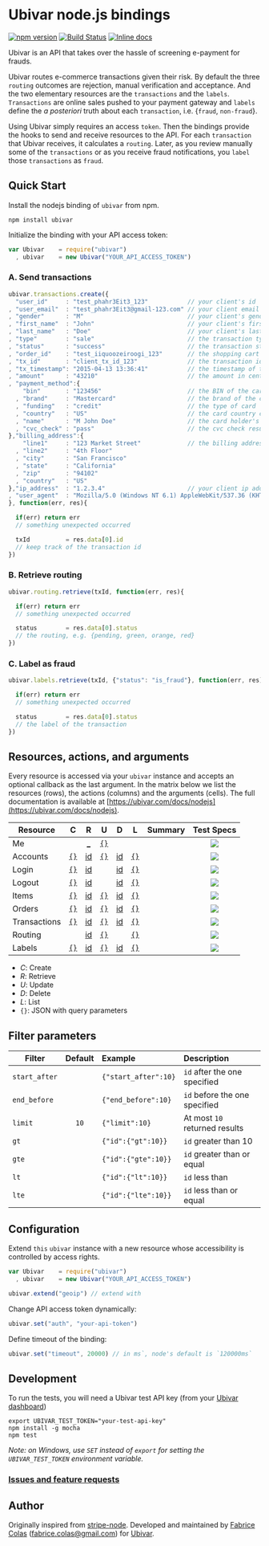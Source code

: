 # Ubivar node.js bindings 
[![npm version](https://badge.fury.io/js/ubivar.svg)](http://badge.fury.io/js/ubivar) [![Build Status](https://travis-ci.org/ubivar/ubivar-node.png?branch=master)](https://travis-ci.org/ubivar/ubivar-node)   [![Inline docs](http://inch-ci.org/github/ubivar/ubivar-node.svg?branch=master)](http://inch-ci.org/github/ubivar/ubivar-node)
 
Ubivar is an API that takes over the hassle of screening e-payment for
frauds. 

Ubivar routes e-commerce transactions given their risk. By default the three
`routing` outcomes are rejection, manual verification and acceptance. And the two
elementary resources are the `transactions` and the `labels`.  `Transactions`
are online sales pushed to your payment gateway and `labels` define the *a
posteriori* truth about each `transaction`, i.e. {`fraud`, `non-fraud`}. 

Using Ubivar simply requires an access `token`. Then the bindings provide the
hooks to send and receive resources to the API. For each `transaction` that
Ubivar receives, it calculates a `routing`. Later, as you review manually some of
the `transactions` or as you receive fraud notifications, you `label` 
those `transactions` as `fraud`. 

## Quick Start

Install the nodejs binding of `ubivar` from npm.

`npm install ubivar`

Initialize the binding with your API access token:

```js
var Ubivar    = require("ubivar")
  , ubivar    = new Ubivar("YOUR_API_ACCESS_TOKEN")
```

### A. Send transactions
```js
ubivar.transactions.create({
  "user_id"     : "test_phahr3Eit3_123"           // your client's id
, "user_email"  : "test_phahr3Eit3@gmail-123.com" // your client email
, "gender"      : "M"                             // your client's gender
, "first_name"  : "John"                          // your client's first name
, "last_name"   : "Doe"                           // your client's last name
, "type"        : "sale"                          // the transaction type
, "status"      : "success"                       // the transaction status 
, "order_id"    : "test_iiquoozeiroogi_123"       // the shopping cart id
, "tx_id"       : "client_tx_id_123"              // the transaction id 
, "tx_timestamp": "2015-04-13 13:36:41"           // the timestamp of this transaction
, "amount"      : "43210"                         // the amount in cents
, "payment_method":{
    "bin"       : "123456"                        // the BIN of the card
  , "brand"     : "Mastercard"                    // the brand of the card
  , "funding"   : "credit"                        // the type of card
  , "country"   : "US"                            // the card country code
  , "name"      : "M John Doe"                    // the card holder's name
  , "cvc_check" : "pass"                          // the cvc check result
},"billing_address":{
    "line1"     : "123 Market Street"             // the billing address
  , "line2"     : "4th Floor"                       
  , "city"      : "San Francisco"
  , "state"     : "California"
  , "zip"       : "94102"
  , "country"   : "US"
},"ip_address"  : "1.2.3.4"                       // your client ip address
, "user_agent"  : "Mozilla/5.0 (Windows NT 6.1) AppleWebKit/537.36 (KHTML, like Gecko) Chrome/41.0.2228.0 Safari/537.36"                        // your client's user agent
}, function(err, res){

  if(err) return err 
  // something unexpected occurred

  txId          = res.data[0].id 
  // keep track of the transaction id 
})
```

### B. Retrieve routing 

```js
ubivar.routing.retrieve(txId, function(err, res){

  if(err) return err
  // something unexpected occurred

  status        = res.data[0].status
  // the routing, e.g. {pending, green, orange, red}
})
```

### C. Label as fraud

```js
ubivar.labels.retrieve(txId, {"status": "is_fraud"}, function(err, res){

  if(err) return err
  // something unexpected occurred

  status        = res.data[0].status
  // the label of the transaction
})
```

## Resources, actions, and arguments 
Every resource is accessed via your `ubivar` instance and accepts an optional
callback as the last argument. In the matrix below we list the resources
(rows), the actions (columns) and the arguments (cells). The full documentation
is available at [https://ubivar.com/docs/nodejs](https://ubivar.com/docs/nodejs). 

| Resource      | C | R | U | D | L | Summary | Test Specs |
| ------------- |:-:|:-:|:-:|:-:|:----:|:-------:|:----------:|
| Me            |        |<a href="https://ubivar.com/docs/nodejs#retrieve_your_information">_</a>  |<a href="https://ubivar.com/docs/nodejs#retrieve_your_information">`{}`</a>|        |        | | [![](https://status.ubivar.com/ubivar-node/resources/me.svg)](https://github.com/ubivar/ubivar-node/blob/master/test/Resources/Me/spec.js) |
| Accounts      |<a href="https://ubivar.com/docs/nodejs#create_an_account">`{}`</a>|<a href="https://ubivar.com/docs/nodejs#retrieve_an_account">id</a>  |<a href="https://ubivar.com/docs/nodejs#update_an_account">`{}`</a>|<a href="https://ubivar.com/docs/nodejs#delete_an_account">id</a>|<a href="https://ubivar.com/docs/nodejs#list_accounts">`{}`</a>| | [![](https://status.ubivar.com/ubivar-node/resources/accounts.svg)](https://github.com/ubivar/ubivar-node/blob/master/test/Resources/Accounts/spec.js)|
| Login         |<a href="https://ubivar.com/docs/nodejs#create_login_event">`{}`</a>|<a href="https://ubivar.com/docs/nodejs#retrieve_login_event">id</a>  |        |<a href="https://ubivar.com/docs/nodejs#delete_login_event">id</a>|<a href="https://ubivar.com/docs/nodejs#list_login_events">`{}`</a>| | [![](https://status.ubivar.com/ubivar-node/resources/login.svg)](https://github.com/ubivar/ubivar-node/blob/master/test/Resources/Login/spec.js)| 
| Logout        |<a href="https://ubivar.com/docs/nodejs#create_logout_event">`{}`</a>|<a href="https://ubivar.com/docs/nodejs#retrieve_logout_event">id</a>  |        |<a href="https://ubivar.com/docs/nodejs#delete_logout_event">id</a>|<a href="https://ubivar.com/docs/nodejs#list_logout_events">`{}`</a>| |  [![](https://status.ubivar.com/ubivar-node/resources/logout.svg)](https://github.com/ubivar/ubivar-node/blob/master/test/Resources/Logout/spec.js)| 
| Items         |<a href="https://ubivar.com/docs/nodejs#create_item">`{}`</a>|<a href="https://ubivar.com/docs/nodejs#retrieve_item">id</a>  |<a href="https://ubivar.com/docs/nodejs#update_item">`{}`</a>|<a href="https://ubivar.com/docs/nodejs#delete_item">id</a>|<a href="https://ubivar.com/docs/nodejs#list_items">`{}`</a>| | [![](https://status.ubivar.com/ubivar-node/resources/items.svg)](https://github.com/ubivar/ubivar-node/blob/master/test/Resources/Items/spec.js)| 
| Orders  |<a href="https://ubivar.com/docs/nodejs#create_a_transaction">`{}`</a>| <a href="https://ubivar.com/docs/nodejs#retrieve_a_transaction">id</a>  |<a href="https://ubivar.com/docs/nodejs#update_a_transaction">`{}`</a>|<a href="https://ubivar.com/docs/nodejs#delete_a_transaction">id</a>|<a href="https://ubivar.com/docs/nodejs#list_orders">`{}`</a>| | [![](https://status.ubivar.com/ubivar-node/resources/orders.svg)](https://github.com/ubivar/ubivar-node/blob/master/test/Resources/Orders/spec.js)| 
| Transactions  |<a href="https://ubivar.com/docs/nodejs#create_a_transaction">`{}`</a>| <a href="https://ubivar.com/docs/nodejs#retrieve_a_transaction">id</a>  |<a href="https://ubivar.com/docs/nodejs#update_a_transaction">`{}`</a>|<a href="https://ubivar.com/docs/nodejs#delete_a_transaction">id</a>|<a href="https://ubivar.com/docs/nodejs#list_transactions">`{}`</a>| | [![](https://status.ubivar.com/ubivar-node/resources/transactions.svg)](https://github.com/ubivar/ubivar-node/blob/master/test/Resources/Transactions/spec.js)| 
| Routing | | <a href="https://ubivar.com/docs/nodejs#retrieve_a_routing">id</a>  |<a href="https://ubivar.com/docs/nodejs#update_a_routing">`{}`</a>| |<a href="https://ubivar.com/docs/nodejs#list_routing">`{}`</a>| | [![](https://status.ubivar.com/ubivar-node/resources/routing.svg)](https://github.com/ubivar/ubivar-node/blob/master/test/Resources/Routing/spec.js)| 
| Labels        |<a href="https://ubivar.com/docs/nodejs#create_label">`{}`</a>|<a href="https://ubivar.com/docs/nodejs#retrieve_label">id</a>  |<a href="https://ubivar.com/docs/nodejs#update_label">`{}`</a>|<a href="https://ubivar.com/docs/nodejs#delete_label">id</a>|<a href="https://ubivar.com/docs/nodejs#list_labels">`{}`</a>| | [![](https://status.ubivar.com/ubivar-node/resources/labels.svg)](https://github.com/ubivar/ubivar-node/blob/master/test/Resources/Labels/spec.js) | 

+ *C*: Create
+ *R*: Retrieve
+ *U*: Update
+ *D*: Delete
+ *L*: List
+ `{}`: JSON with query parameters

## Filter parameters

| Filter        | Default | Example             | Description                   |
| ------------- |:-------:|:--------------------|:------------------------------|
| `start_after` |         | `{"start_after":10}`| `id` after the one specified  |
| `end_before`  |         | `{"end_before":10}` | `id` before the one specified |
| `limit`       | `10`    | `{"limit":10}`      | At most `10` returned results |
| `gt`          |         | `{"id":{"gt":10}}`  | `id` greater than 10          |
| `gte`         |         | `{"id":{"gte":10}}` | `id` greater than or equal    |
| `lt`          |         | `{"id":{"lt":10}}`  | `id` less than                |
| `lte`         |         | `{"id":{"lte":10}}` | `id` less than or equal       |

## Configuration


Extend `this` `ubivar` instance with a new resource whose accessibility is
controlled by access rights.
```js
var Ubivar    = require("ubivar")
  , ubivar    = new Ubivar("YOUR_API_ACCESS_TOKEN")

ubivar.extend("geoip") // extend with 
```

Change API access token dynamically: 
```js
ubivar.set("auth", "your-api-token")
```

Define timeout of the binding:
```js
ubivar.set("timeout", 20000) // in ms`, node's default is `120000ms`
```

## Development

To run the tests, you will need a Ubivar test API key (from your [Ubivar dashboard](https://my.ubivar.com))

```
export UBIVAR_TEST_TOKEN="your-test-api-key"
npm install -g mocha
npm test
```
*Note: on Windows, use `SET` instead of `export` for setting the `UBIVAR_TEST_TOKEN` environment variable.*

### [Issues and feature requests](https://github.com/ubivar/ubivar-node/issues)

## Author

Originally inspired from [stripe-node](https://github.com/stripe/stripe-node). Developed and maintained by [Fabrice Colas](https://fabricecolas.me) ([fabrice.colas@gmail.com](mailto:fabrice.colas@gmail.com)) for [Ubivar](https://ubivar.com). 
